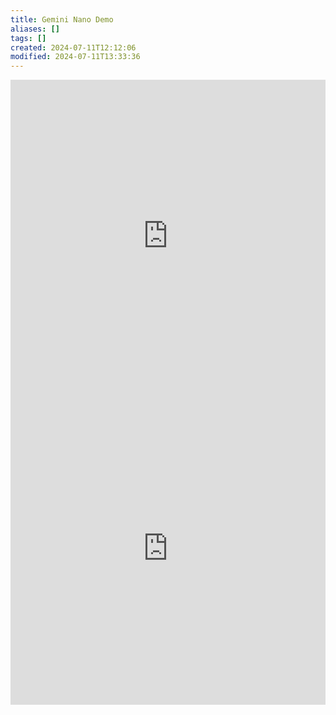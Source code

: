 ```yaml
---
title: Gemini Nano Demo
aliases: []
tags: []
created: 2024-07-11T12:12:06
modified: 2024-07-11T13:33:36
---
```


<iframe src="https://breadboard-ai.web.app/?board=https://exadev.github.io/boards/gemini-nano-demo.bgl.json&embed" style="width: 100%; height: 500px; border: 0;"></iframe>

<iframe src="https://breadboard-ai.web.app/?board=https://exadev.github.io/boards/gemini-nano-demo.bgl.json" style="width: 100%; height: 500px; border: 0;"></iframe>
